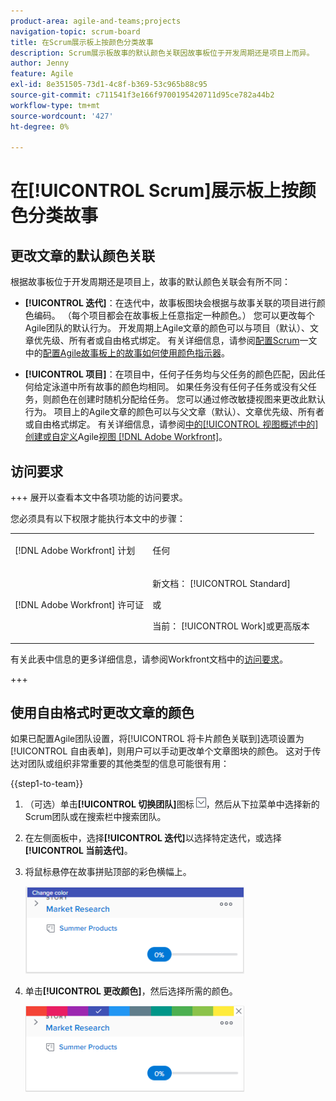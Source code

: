 ```yaml
---
product-area: agile-and-teams;projects
navigation-topic: scrum-board
title: 在Scrum展示板上按颜色分类故事
description: Scrum展示板故事的默认颜色关联因故事板位于开发周期还是项目上而异。
author: Jenny
feature: Agile
exl-id: 8e351505-73d1-4c8f-b369-53c965b88c95
source-git-commit: c711541f3e166f9700195420711d95ce782a44b2
workflow-type: tm+mt
source-wordcount: '427'
ht-degree: 0%

---
```


# 在[!UICONTROL Scrum]展示板上按颜色分类故事

## 更改文章的默认颜色关联

根据故事板位于开发周期还是项目上，故事的默认颜色关联会有所不同：

* **[!UICONTROL 迭代]**：在迭代中，故事板图块会根据与故事关联的项目进行颜色编码。 （每个项目都会在故事板上任意指定一种颜色。） 您可以更改每个Agile团队的默认行为。 开发周期上Agile文章的颜色可以与项目（默认）、文章优先级、所有者或自由格式绑定。 有关详细信息，请参阅[配置Scrum](../../../agile/get-started-with-agile-in-workfront/configure-scrum.md#configur4)一文中的[配置Agile故事板上的故事如何使用颜色指示器](../../../agile/get-started-with-agile-in-workfront/configure-scrum.md)。

* **[!UICONTROL 项目]**：在项目中，任何子任务均与父任务的颜色匹配，因此任何给定泳道中所有故事的颜色均相同。 如果任务没有任何子任务或没有父任务，则颜色在创建时随机分配给任务。 您可以通过修改敏捷视图来更改此默认行为。 项目上的Agile文章的颜色可以与父文章（默认）、文章优先级、所有者或自由格式绑定。 有关详细信息，请参阅[中的[!UICONTROL 视图概述中的]创建或自定义](../../../reports-and-dashboards/reports/reporting-elements/views-overview.md#customizing-an-agile-view)Agile[视图 [!DNL Adobe Workfront]](../../../reports-and-dashboards/reports/reporting-elements/views-overview.md)。

## 访问要求

+++ 展开以查看本文中各项功能的访问要求。

您必须具有以下权限才能执行本文中的步骤：

<table style="table-layout:auto"> 
 <tbody> 
  <tr> 
   <td role="rowheader">[!DNL Adobe Workfront] 计划</td> 
   <td> <p>任何</p> </td> 
  </tr> 
  <tr> 
   <td role="rowheader">[!DNL Adobe Workfront] 许可证</td> 
   <td> <p>新文档： [!UICONTROL Standard]</p> 
   或
   <p>当前： [!UICONTROL Work]或更高版本</p> </td> 
  </tr>
 </tbody> 
</table>

有关此表中信息的更多详细信息，请参阅Workfront文档中的[访问要求](/help/quicksilver/administration-and-setup/add-users/access-levels-and-object-permissions/access-level-requirements-in-documentation.md)。

+++

## 使用自由格式时更改文章的颜色

如果已配置Agile团队设置，将[!UICONTROL 将卡片颜色关联到]选项设置为[!UICONTROL 自由表单]，则用户可以手动更改单个文章图块的颜色。 这对于传达对团队或组织非常重要的其他类型的信息可能很有用：

{{step1-to-team}}

1. （可选）单击&#x200B;**[!UICONTROL 切换团队]**&#x200B;图标![切换团队图标](assets/switch-team-icon.png)，然后从下拉菜单中选择新的Scrum团队或在搜索栏中搜索团队。

1. 在左侧面板中，选择&#x200B;**[!UICONTROL 迭代]**&#x200B;以选择特定迭代，或选择&#x200B;**[!UICONTROL 当前迭代]**。
1. 将鼠标悬停在故事拼贴顶部的彩色横幅上。

   ![故事卡](assets/agile-story-color1-nwe-350x140.png)

1. 单击&#x200B;**[!UICONTROL 更改颜色]**，然后选择所需的颜色。

   ![选择颜色](assets/agile-story-color2-nwe-350x138.png)

